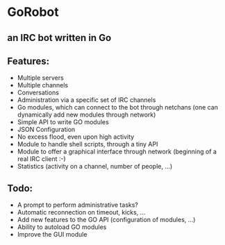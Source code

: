 GoRobot
===

## an IRC bot written in Go

## Features:

  * Multiple servers
  * Multiple channels
  * Conversations
  * Administration via a specific set of IRC channels
  * Go modules, which can connect to the bot through netchans (one can dynamically add new modules through network)
  * Simple API to write GO modules
  * JSON Configuration
  * No excess flood, even upon high activity
  * Module to handle shell scripts, through a tiny API
  * Module to offer a graphical interface through network (beginning of a real IRC client :-)
  * Statistics (activity on a channel, number of people, ...)

## Todo:

  * A prompt to perform administrative tasks?
  * Automatic reconnection on timeout, kicks, ...
  * Add new features to the GO API (configuration of modules, ...)
  * Ability to autoload GO modules
  * Improve the GUI module
